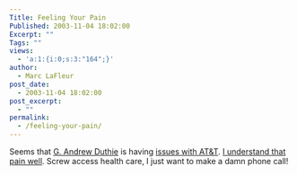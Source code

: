 ```yaml
---
Title: Feeling Your Pain
Published: 2003-11-04 18:02:00
Excerpt: ""
Tags: ""
views:
  - 'a:1:{i:0;s:3:"164";}'
author:
  - Marc LaFleur
post_date:
  - 2003-11-04 18:02:00
post_excerpt:
  - ""
permalink:
  - /feeling-your-pain/
---
```

<p>Seems that <a href="http://weblogs.asp.net/gad/">G. Andrew Duthie</a> is having <a href="http://weblogs.asp.net/gad/posts/35737.aspx">issues with AT&amp;T</a>. <a href="http://weblogs.asp.net/mlafleur/posts/28647.aspx">I understand that pain well</a>. Screw access health care, I just want to make a damn phone call!</p>
<p>&nbsp;</p>